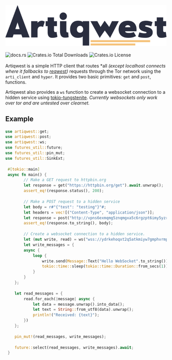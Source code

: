 ![logo](./assets/artiqwest-logo.svg)
<br><br>
![docs.rs](https://img.shields.io/docsrs/artiqwest?style=for-the-badge) ![Crates.io Total Downloads](https://img.shields.io/crates/d/artiqwest?style=for-the-badge) ![Crates.io License](https://img.shields.io/crates/l/artiqwest?style=for-the-badge)
<br><br>
Artiqwest is a simple HTTP client that routes *all *(except localhost connects where it fallbacks to [reqwest](https://github.com/seanmonstar/reqwest))* requests through the Tor network using the `arti_client` and `hyper`.
It provides two basic primitives: `get` and `post`,  functions.

Artiqwest also provides a `ws` function to create a websocket connection to a hidden service using [tokio-tungstenite](https://github.com/snapview/tokio-tungstenite). *Currently websockets only work over tor and are untested over clearnet.*

## Example
```rust
use artiqwest::get;
use artiqwest::post;
use artiqwest::ws;
use futures_util::future;
use futures_util::pin_mut;
use futures_util::SinkExt;

 #[tokio::main]
 async fn main() {
        // Make a GET request to httpbin.org
        let response = get("https://httpbin.org/get").await.unwrap();
        assert_eq!(response.status(), 200);

        // Make a POST request to a hidden service
        let body = r#"{"test": "testing"}"#;
        let headers = vec![("Content-Type", "application/json")];
        let response = post("http://vpns6exmqmg5znqmgxa5c6rgzpt6imy5yzrbsoszovgfipdjypnchpyd.onion/echo", body, Some(headers)).await.unwrap();
        assert_eq!(response.to_string(), body);

        // Create a websocket connection to a hidden service.
        let (mut write, read) = ws("wss://ydrkehoqxt2q5atkmiyw7gmphvrmp6fkaufvt525cjr4hma3pb75nyid.onion/events").await.unwrap();
        let write_messages = {
		async {
			loop {
				write.send(Message::Text("Hello WebSocket".to_string())).await.unwrap();
				tokio::time::sleep(tokio::time::Duration::from_secs(1)).await;
			}
		}
	};

	let read_messages = {
		read.for_each(|message| async {
			let data = message.unwrap().into_data();
			let text = String::from_utf8(data).unwrap();
			println!("Received: {text}");
		})
	};

	pin_mut!(read_messages, write_messages);

	future::select(read_messages, write_messages).await;
 }
 ```
